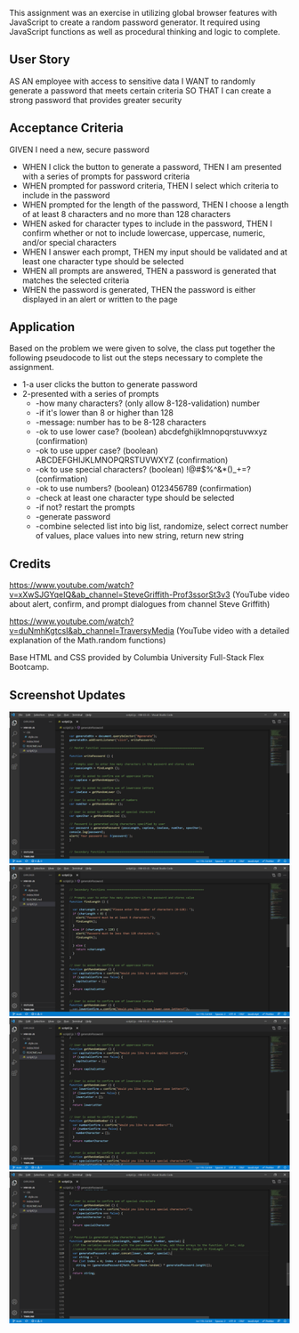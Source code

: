 This assignment was an exercise in utilizing global browser features with JavaScript to create a random password generator. It required using JavaScript functions as well as procedural thinking and logic to complete.

## User Story

AS AN employee with access to sensitive data
I WANT to randomly generate a password that meets certain criteria
SO THAT I can create a strong password that provides greater security

## Acceptance Criteria

GIVEN I need a new, secure password

- WHEN I click the button to generate a password,
  THEN I am presented with a series of prompts for password criteria
- WHEN prompted for password criteria,
  THEN I select which criteria to include in the password
- WHEN prompted for the length of the password,
  THEN I choose a length of at least 8 characters and no more than 128 characters
- WHEN asked for character types to include in the password,
  THEN I confirm whether or not to include lowercase, uppercase, numeric, and/or special characters
- WHEN I answer each prompt,
  THEN my input should be validated and at least one character type should be selected
- WHEN all prompts are answered,
  THEN a password is generated that matches the selected criteria
- WHEN the password is generated,
  THEN the password is either displayed in an alert or written to the page

## Application

Based on the problem we were given to solve, the class put together the following pseudocode to list out the steps necessary to complete the assignment.

- 1-a user clicks the button to generate password
- 2-presented with a series of prompts
  - -how many characters? (only allow 8-128-validation) number
  - -if it's lower than 8 or higher than 128
  - -message: number has to be 8-128 characters
  - -ok to use lower case? (boolean) abcdefghijklmnopqrstuvwxyz (confirmation)
  - -ok to use upper case? (boolean) ABCDEFGHIJKLMNOPQRSTUVWXYZ (confirmation)
  - -ok to use special characters? (boolean) !@#$%^&\*()\_+=? (confirmation)
  - -ok to use numbers? (boolean) 0123456789 (confirmation)
  - -check at least one character type should be selected
  - -if not? restart the prompts
  - -generate password
  - -combine selected list into big list, randomize, select correct number of values, place values into new string, return new string

## Credits

https://www.youtube.com/watch?v=xXwSJGYqeIQ&ab_channel=SteveGriffith-Prof3ssorSt3v3
(YouTube video about alert, confirm, and prompt dialogues from channel Steve Griffith)

https://www.youtube.com/watch?v=duNmhKgtcsI&ab_channel=TraversyMedia
(YouTube video with a detailed explanation of the Math.random functions)

Base HTML and CSS provided by Columbia University Full-Stack Flex Bootcamp.

## Screenshot Updates

![alt text](screenshots/masterFunction.png "Master function, containing all secondary functions")
![alt text](screenshots/secondaryFunc1.png "Secondary functions, part 1")
![alt text](screenshots/secondaryFun2.png "Secondary functions, part 2")
![alt text](screenshots/secondaryFunc3.png "Secondary functions, part 3")
